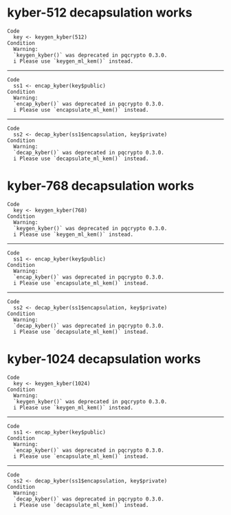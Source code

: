# kyber-512 decapsulation works

    Code
      key <- keygen_kyber(512)
    Condition
      Warning:
      `keygen_kyber()` was deprecated in pqcrypto 0.3.0.
      i Please use `keygen_ml_kem()` instead.

---

    Code
      ss1 <- encap_kyber(key$public)
    Condition
      Warning:
      `encap_kyber()` was deprecated in pqcrypto 0.3.0.
      i Please use `encapsulate_ml_kem()` instead.

---

    Code
      ss2 <- decap_kyber(ss1$encapsulation, key$private)
    Condition
      Warning:
      `decap_kyber()` was deprecated in pqcrypto 0.3.0.
      i Please use `decapsulate_ml_kem()` instead.

# kyber-768 decapsulation works

    Code
      key <- keygen_kyber(768)
    Condition
      Warning:
      `keygen_kyber()` was deprecated in pqcrypto 0.3.0.
      i Please use `keygen_ml_kem()` instead.

---

    Code
      ss1 <- encap_kyber(key$public)
    Condition
      Warning:
      `encap_kyber()` was deprecated in pqcrypto 0.3.0.
      i Please use `encapsulate_ml_kem()` instead.

---

    Code
      ss2 <- decap_kyber(ss1$encapsulation, key$private)
    Condition
      Warning:
      `decap_kyber()` was deprecated in pqcrypto 0.3.0.
      i Please use `decapsulate_ml_kem()` instead.

# kyber-1024 decapsulation works

    Code
      key <- keygen_kyber(1024)
    Condition
      Warning:
      `keygen_kyber()` was deprecated in pqcrypto 0.3.0.
      i Please use `keygen_ml_kem()` instead.

---

    Code
      ss1 <- encap_kyber(key$public)
    Condition
      Warning:
      `encap_kyber()` was deprecated in pqcrypto 0.3.0.
      i Please use `encapsulate_ml_kem()` instead.

---

    Code
      ss2 <- decap_kyber(ss1$encapsulation, key$private)
    Condition
      Warning:
      `decap_kyber()` was deprecated in pqcrypto 0.3.0.
      i Please use `decapsulate_ml_kem()` instead.

